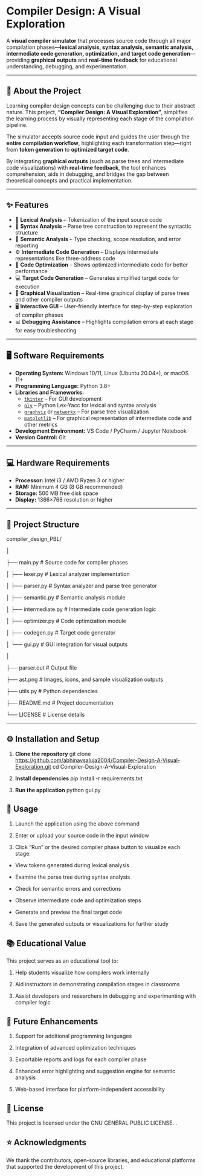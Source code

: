 # Compiler Design: A Visual Exploration

A **visual compiler simulator** that processes source code through all major compilation phases—**lexical analysis, syntax analysis, semantic analysis, intermediate code generation, optimization, and target code generation**—providing **graphical outputs** and **real-time feedback** for educational understanding, debugging, and experimentation.

---

## 📖 About the Project

Learning compiler design concepts can be challenging due to their abstract nature. This project, **“Compiler Design: A Visual Exploration”**, simplifies the learning process by visually representing each stage of the compilation pipeline.

The simulator accepts source code input and guides the user through the **entire compilation workflow**, highlighting each transformation step—right from **token generation** to **optimized target code**.

By integrating **graphical outputs** (such as parse trees and intermediate code visualizations) with **real-time feedback**, the tool enhances comprehension, aids in debugging, and bridges the gap between theoretical concepts and practical implementation.

---

## ✨ Features

- 📝 **Lexical Analysis** – Tokenization of the input source code  
- 🌳 **Syntax Analysis** – Parse tree construction to represent the syntactic structure  
- 🧠 **Semantic Analysis** – Type checking, scope resolution, and error reporting  
- ⚙️ **Intermediate Code Generation** – Displays intermediate representations like three-address code  
- 🚀 **Code Optimization** – Shows optimized intermediate code for better performance  
- 💻 **Target Code Generation** – Generates simplified target code for execution  
- 🎨 **Graphical Visualization** – Real-time graphical display of parse trees and other compiler outputs  
- 🖥️ **Interactive GUI** – User-friendly interface for step-by-step exploration of compiler phases  
- 📊 **Debugging Assistance** – Highlights compilation errors at each stage for easy troubleshooting  

---

## 🖥️ Software Requirements

- **Operating System:** Windows 10/11, Linux (Ubuntu 20.04+), or macOS 11+  
- **Programming Language:** Python 3.8+  
- **Libraries and Frameworks:**  
  - [`tkinter`](https://docs.python.org/3/library/tkinter.html) – For GUI development  
  - [`ply`](https://www.dabeaz.com/ply/) – Python Lex-Yacc for lexical and syntax analysis  
  - [`graphviz`](https://graphviz.org/) or [`networkx`](https://networkx.org/) – For parse tree visualization  
  - [`matplotlib`](https://matplotlib.org/) – For graphical representation of intermediate code and other metrics  
- **Development Environment:** VS Code / PyCharm / Jupyter Notebook  
- **Version Control:** Git  

---

## 💻 Hardware Requirements

- **Processor:** Intel i3 / AMD Ryzen 3 or higher  
- **RAM:** Minimum 4 GB (8 GB recommended)  
- **Storage:** 500 MB free disk space  
- **Display:** 1366×768 resolution or higher  

---

## 📂 Project Structure

compiler_design_PBL/

│

├── main.py # Source code for compiler phases

│ ├── lexer.py # Lexical analyzer implementation

│ ├── parser.py # Syntax analyzer and parse tree generator

│ ├── semantic.py # Semantic analysis module

│ ├── intermediate.py # Intermediate code generation logic

│ ├── optimizer.py # Code optimization module

│ ├── codegen.py # Target code generator

│ └── gui.py # GUI integration for visual outputs

│

├── parser.out # Output file

├── ast.png # Images, icons, and sample visualization outputs

├── utils.py # Python dependencies

├── README.md # Project documentation

└── LICENSE # License details



---

## ⚙️ Installation and Setup

1. **Clone the repository**
   git clone https://github.com/abhinavsaluja2004/Compiler-Design-A-Visual-Exploration.git
   cd Compiler-Design-A-Visual-Exploration
   
2. **Install dependencies**
   pip install -r requirements.txt

3. **Run the application**
   python gui.py

## 🚀 Usage

1. Launch the application using the above command

2. Enter or upload your source code in the input window

3. Click “Run” or the desired compiler phase button to visualize each stage:

  - View tokens generated during lexical analysis
  
  - Examine the parse tree during syntax analysis

  - Check for semantic errors and corrections

  - Observe intermediate code and optimization steps

   - Generate and preview the final target code

4. Save the generated outputs or visualizations for further study

## 📚 Educational Value

This project serves as an educational tool to:

1. Help students visualize how compilers work internally

2. Aid instructors in demonstrating compilation stages in classrooms

3. Assist developers and researchers in debugging and experimenting with compiler logic

## 🔧 Future Enhancements

1. Support for additional programming languages

2. Integration of advanced optimization techniques

3. Exportable reports and logs for each compiler phase

4. Enhanced error highlighting and suggestion engine for semantic analysis

5. Web-based interface for platform-independent accessibility


## 📜 License

This project is licensed under the GNU GENERAL PUBLIC LICENSE.
.

## ⭐ Acknowledgments

We thank the contributors, open-source libraries, and educational platforms that supported the development of this project.

